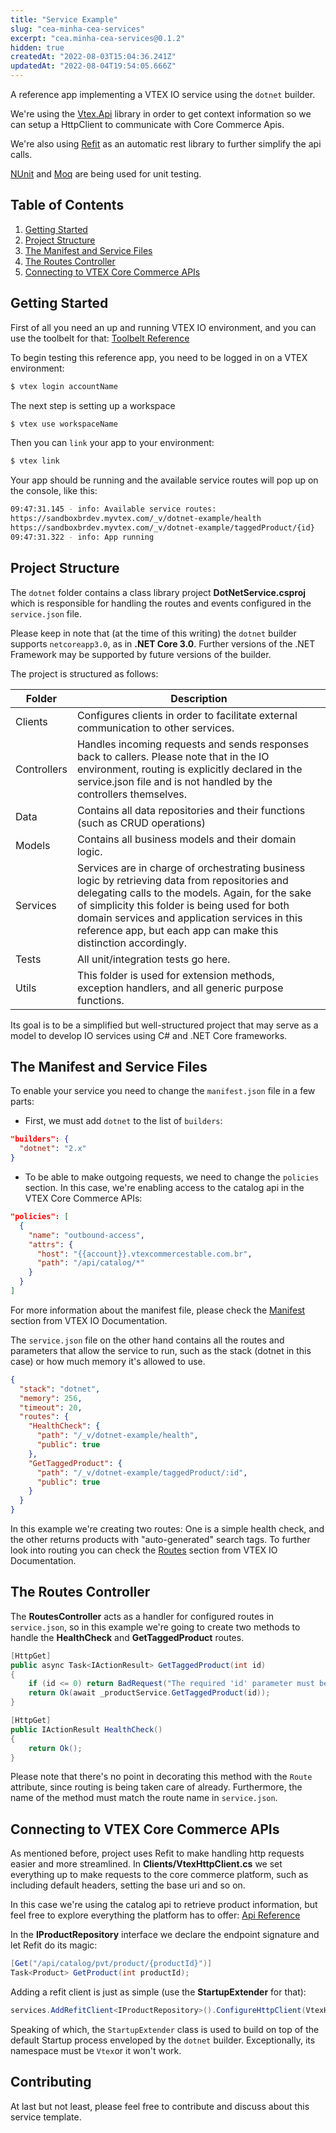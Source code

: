 ```yaml
---
title: "Service Example"
slug: "cea-minha-cea-services"
excerpt: "cea.minha-cea-services@0.1.2"
hidden: true
createdAt: "2022-08-03T15:04:36.241Z"
updatedAt: "2022-08-04T19:54:05.666Z"
---
```

A reference app implementing a VTEX IO service using the `dotnet` builder.

We're using the [Vtex.Api](https://github.com/vtex/dotnet-builder/tree/master/dotnet-vtex-api) library in order to get context information so we can setup a HttpClient to communicate with Core Commerce Apis.

We're also using [Refit](https://github.com/reactiveui/refit) as an automatic rest library to further simplify the api calls.

[NUnit](https://nunit.org) and [Moq](https://github.com/moq/moq) are being used for unit testing.

## Table of Contents
1. [Getting Started](#getting-started)
2. [Project Structure](#project-structure)
3. [The Manifest and Service Files](#the-manifest-and-service-files)
4. [The Routes Controller](#the-routes-controller)
5. [Connecting to VTEX Core Commerce APIs](#connecting-to-vtex-core-commerce-apis)


## Getting Started
<a name="getting-started"></a>
First of all you need an up and running VTEX IO environment, and you can use the toolbelt for that: [Toolbelt Reference](https://developers.vtex.com/vtex-developer-docs/docs/vtex-io-documentation-vtex-io-cli-installation-and-command-reference)

To begin testing this reference app, you need to be logged in on a VTEX environment:
```bash
$ vtex login accountName
```

The next step is setting up a workspace
```bash
$ vtex use workspaceName
```

Then you can `link` your app to your environment:

```bash
$ vtex link
```

Your app should be running and the available service routes will pop up on the console, like this:
```bash
09:47:31.145 - info: Available service routes:
https://sandboxbrdev.myvtex.com/_v/dotnet-example/health
https://sandboxbrdev.myvtex.com/_v/dotnet-example/taggedProduct/{id}
09:47:31.322 - info: App running 
```
## Project Structure

The `dotnet` folder contains a class library project **DotNetService.csproj** which is responsible for handling the routes and events configured in the `service.json` file.

Please keep in note that (at the time of this writing) the `dotnet` builder supports `netcoreapp3.0`, as in **.NET Core 3.0**. Further versions of the .NET Framework may be supported by future versions of the builder.

The project is structured as follows:

| Folder | Description |
| ------ | ----------- |
| Clients | Configures clients in order to facilitate external communication to other services.
| Controllers | Handles incoming requests and sends responses back to callers. Please note that in the IO environment, routing is explicitly declared in the service.json file and is not handled by the controllers themselves.
| Data | Contains all data repositories and their functions (such as CRUD operations)
| Models | Contains all business models and their domain logic. 
| Services | Services are in charge of orchestrating business logic by retrieving data from repositories and delegating calls to the models. Again, for the sake of simplicity this folder is being used for both domain services and application services in this reference app, but each app can make this distinction accordingly.
| Tests | All unit/integration tests go here.
| Utils | This folder is used for extension methods, exception handlers, and all generic purpose functions.

Its goal is to be a simplified but well-structured project that may serve as a model to develop IO services using C# and .NET Core frameworks.

## The Manifest and Service Files

To enable your service you need to change the `manifest.json` file in a few parts:
- First, we must add `dotnet` to the list of `builders`:
```json
"builders": {
  "dotnet": "2.x"
}
```
- To be able to make outgoing requests, we need to change the `policies` section. In this case, we're enabling access to the catalog api in the VTEX Core Commerce APIs:
```json
"policies": [
  {
    "name": "outbound-access",
    "attrs": {
      "host": "{{account}}.vtexcommercestable.com.br",
      "path": "/api/catalog/*"
    }
  }
]
```
For more information about the manifest file, please check the [Manifest](https://developers.vtex.com/vtex-developer-docs/docs/manifest) section from VTEX IO Documentation.

The `service.json` file on the other hand contains all the routes and parameters that allow the service to run, such as the stack (dotnet in this case) or how much memory it's allowed to use.

```json
{
  "stack": "dotnet",
  "memory": 256,
  "timeout": 20,
  "routes": {
    "HealthCheck": {
      "path": "/_v/dotnet-example/health",
      "public": true
    },
    "GetTaggedProduct": {
      "path": "/_v/dotnet-example/taggedProduct/:id",
      "public": true
    }
  }
}
```

In this example we're creating two routes: One is a simple health check, and the other returns products with "auto-generated" search tags. To further look into routing you can check the [Routes](https://developers.vtex.com/vtex-developer-docs/docs/routes) section from VTEX IO Documentation.

## The Routes Controller

The **RoutesController** acts as a handler for configured routes in `service.json`, so in this example we're going to create two methods to handle the **HealthCheck** and **GetTaggedProduct** routes.

```c#
[HttpGet]
public async Task<IActionResult> GetTaggedProduct(int id)
{
    if (id <= 0) return BadRequest("The required 'id' parameter must be a non-zero positive integer.");
    return Ok(await _productService.GetTaggedProduct(id));
}

[HttpGet]
public IActionResult HealthCheck()
{
    return Ok();
}
```

Please note that there's no point in decorating this method with the `Route` attribute, since routing is being taken care of already. Furthermore, the name of the method must match the route name in `service.json`.

## Connecting to VTEX Core Commerce APIs

As mentioned before, project uses Refit to make handling http requests easier and more streamlined. In **Clients/VtexHttpClient.cs** we set everything up to make requests to the core commerce platform, such as including default headers, setting the base uri and so on.

In this case we're using the catalog api to retrieve product information, but feel free to explore everything the platform has to offer: [Api Reference](https://developers.vtex.com/vtex-developer-docs/reference/get-to-know-vtex-apis)

In the **IProductRepository** interface we declare the endpoint signature and let Refit do its magic:

```c#
[Get("/api/catalog/pvt/product/{productId}")]
Task<Product> GetProduct(int productId);
```

Adding a refit client is just as simple (use the **StartupExtender** for that):

```c#
services.AddRefitClient<IProductRepository>().ConfigureHttpClient(VtexHttpClient.Configure);
```

Speaking of which, the `StartupExtender` class is used to build on top of the default Startup process enveloped by the `dotnet` builder. Exceptionally, its namespace must be `Vtex`or it won't work. 

## Contributing
At last but not least, please feel free to contribute and discuss about this service template.